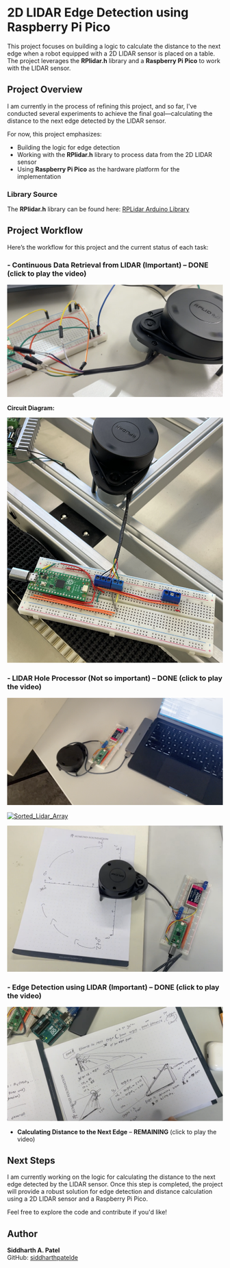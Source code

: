 # 2D LIDAR Edge Detection using Raspberry Pi Pico

This project focuses on building a logic to calculate the distance to the next edge when a robot equipped with a 2D LIDAR sensor is placed on a table. The project leverages the **RPlidar.h** library and a **Raspberry Pi Pico** to work with the LIDAR sensor.

## Project Overview

I am currently in the process of refining this project, and so far, I've conducted several experiments to achieve the final goal—calculating the distance to the next edge detected by the LIDAR sensor.

For now, this project emphasizes:

- Building the logic for edge detection
- Working with the **RPlidar.h** library to process data from the 2D LIDAR sensor
- Using **Raspberry Pi Pico** as the hardware platform for the implementation

### Library Source

The **RPlidar.h** library can be found here: [RPLidar Arduino Library](https://github.com/robopeak/rplidar_arduino/tree/master)

## Project Workflow

Here’s the workflow for this project and the current status of each task:

### - **Continuous Data Retrieval from LIDAR (Important)** – **DONE** (click to play the video) 



[![Proof_Lidar_Data_Stream](1.png)](https://drive.google.com/file/d/1rfpvJtDQD67CvJ5mutH_rplSHh9WAc60/view?usp=drive_link)

**Circuit Diagram:**

![Circuit](circuit.png)

### - **LIDAR Hole Processor (Not so important)** – **DONE** (click to play the video) 


[![Proof_Hole_Processor](2.png)](https://drive.google.com/file/d/1ZKafViBrdYzuwkXnPgtSrBZSwxWRYnGK/view?usp=drive_link)

[![Sorted_Lidar_Array](3.png)](https://drive.google.com/file/d/1vgB4sXewlVeRfvCux_HYK_wVaKtTB3Rp/view?usp=drive_link)

[![Lidar_Output](4.png)](https://drive.google.com/file/d/1PlDPItqsNulzSENrVX-oHoexpWoK3kjX/view?usp=drive_link)

### - **Edge Detection using LIDAR (Important)** – **DONE** (click to play the video) 


[![Proof_Edge_Detection](5.png)](https://drive.google.com/file/d/1PsGvN44Rhcd295yuS7_6knRiBt5i1g9i/view?usp=drive_link)
- **Calculating Distance to the Next Edge** – **REMAINING** (click to play the video) 


## Next Steps

I am currently working on the logic for calculating the distance to the next edge detected by the LIDAR sensor. Once this step is completed, the project will provide a robust solution for edge detection and distance calculation using a 2D LIDAR sensor and a Raspberry Pi Pico.

Feel free to explore the code and contribute if you'd like!

## Author

**Siddharth A. Patel**  
GitHub: [siddharthpatelde](https://github.com/siddharthpatelde?tab=overview&from=2024-10-01&to=2024-10-17)
